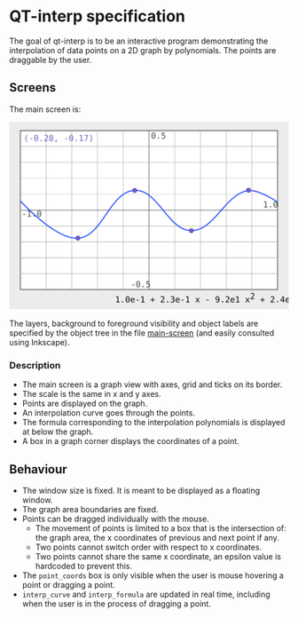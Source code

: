 # QT-interp specification
The goal of qt-interp is to be an interactive program demonstrating the
interpolation of data points on a 2D graph by polynomials. The points are
draggable by the user.

## Screens
The main screen is:

![main-screen](main-screen.svg)

The layers, background to foreground visibility and object labels are specified
by the object tree in the file [main-screen](main-screen.svg) (and easily
consulted using Inkscape).

### Description
* The main screen is a graph view with axes, grid and ticks on its border.
* The scale is the same in x and y axes.
* Points are displayed on the graph.
* An interpolation curve goes through the points.
* The formula corresponding to the interpolation polynomials is displayed at
  below the graph.
* A box in a graph corner displays the coordinates of a point.

## Behaviour
* The window size is fixed. It is meant to be displayed as a floating window.
* The graph area boundaries are fixed.
* Points can be dragged individually with the mouse.
  * The movement of points is limited to a box that is the intersection of:
    the graph area, the x coordinates of previous and next point if any.
  * Two points cannot switch order with respect to x coordinates.
  * Two points cannot share the same x coordinate, an epsilon value is hardcoded
    to prevent this.
* The `point_coords` box is only visible when the user is mouse hovering a point
  or dragging a point.
* `interp_curve` and `interp_formula` are updated in real time, including when
  the user is in the process of dragging a point.
